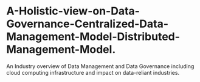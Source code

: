 # A-Holistic-view-on-Data-Governance-Centralized-Data-Management-Model-Distributed-Management-Model.
An Industry overview of Data Management and Data Governance including cloud computing infrastructure and impact on data-reliant industries.
